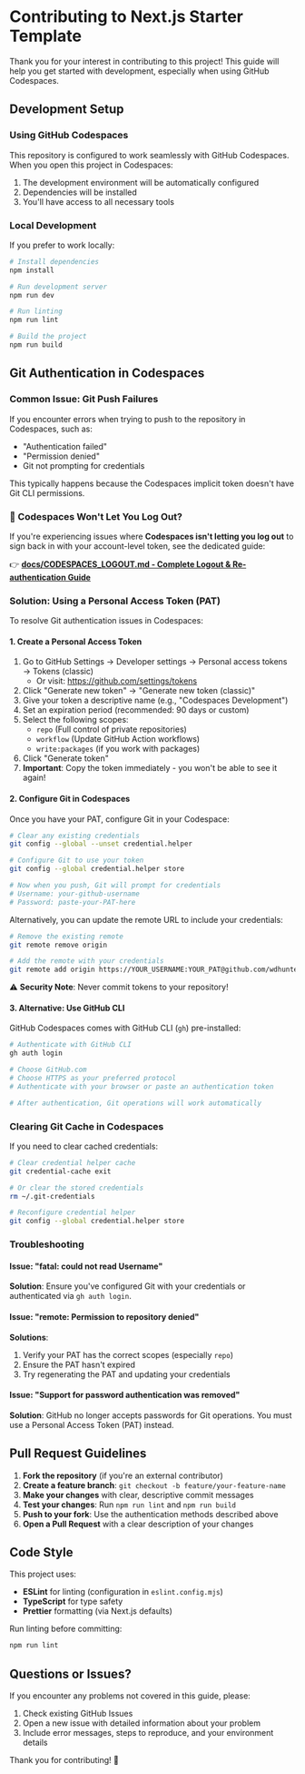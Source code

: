 # Contributing to Next.js Starter Template

Thank you for your interest in contributing to this project! This guide will help you get started with development, especially when using GitHub Codespaces.

## Development Setup

### Using GitHub Codespaces

This repository is configured to work seamlessly with GitHub Codespaces. When you open this project in Codespaces:

1. The development environment will be automatically configured
2. Dependencies will be installed
3. You'll have access to all necessary tools

### Local Development

If you prefer to work locally:

```bash
# Install dependencies
npm install

# Run development server
npm run dev

# Run linting
npm run lint

# Build the project
npm run build
```

## Git Authentication in Codespaces

### Common Issue: Git Push Failures

If you encounter errors when trying to push to the repository in Codespaces, such as:
- "Authentication failed"
- "Permission denied"
- Git not prompting for credentials

This typically happens because the Codespaces implicit token doesn't have Git CLI permissions.

### 🔴 Codespaces Won't Let You Log Out?

If you're experiencing issues where **Codespaces isn't letting you log out** to sign back in with your account-level token, see the dedicated guide:

👉 **[docs/CODESPACES_LOGOUT.md - Complete Logout & Re-authentication Guide](./docs/CODESPACES_LOGOUT.md)**

### Solution: Using a Personal Access Token (PAT)

To resolve Git authentication issues in Codespaces:

#### 1. Create a Personal Access Token

1. Go to GitHub Settings → Developer settings → Personal access tokens → Tokens (classic)
   - Or visit: https://github.com/settings/tokens
2. Click "Generate new token" → "Generate new token (classic)"
3. Give your token a descriptive name (e.g., "Codespaces Development")
4. Set an expiration period (recommended: 90 days or custom)
5. Select the following scopes:
   - `repo` (Full control of private repositories)
   - `workflow` (Update GitHub Action workflows)
   - `write:packages` (if you work with packages)
6. Click "Generate token"
7. **Important**: Copy the token immediately - you won't be able to see it again!

#### 2. Configure Git in Codespaces

Once you have your PAT, configure Git in your Codespace:

```bash
# Clear any existing credentials
git config --global --unset credential.helper

# Configure Git to use your token
git config --global credential.helper store

# Now when you push, Git will prompt for credentials
# Username: your-github-username
# Password: paste-your-PAT-here
```

Alternatively, you can update the remote URL to include your credentials:

```bash
# Remove the existing remote
git remote remove origin

# Add the remote with your credentials
git remote add origin https://YOUR_USERNAME:YOUR_PAT@github.com/wdhunter645/next-starter-template.git
```

⚠️ **Security Note**: Never commit tokens to your repository!

#### 3. Alternative: Use GitHub CLI

GitHub Codespaces comes with GitHub CLI (`gh`) pre-installed:

```bash
# Authenticate with GitHub CLI
gh auth login

# Choose GitHub.com
# Choose HTTPS as your preferred protocol
# Authenticate with your browser or paste an authentication token

# After authentication, Git operations will work automatically
```

### Clearing Git Cache in Codespaces

If you need to clear cached credentials:

```bash
# Clear credential helper cache
git credential-cache exit

# Or clear the stored credentials
rm ~/.git-credentials

# Reconfigure credential helper
git config --global credential.helper store
```

### Troubleshooting

#### Issue: "fatal: could not read Username"

**Solution**: Ensure you've configured Git with your credentials or authenticated via `gh auth login`.

#### Issue: "remote: Permission to repository denied"

**Solutions**:
1. Verify your PAT has the correct scopes (especially `repo`)
2. Ensure the PAT hasn't expired
3. Try regenerating the PAT and updating your credentials

#### Issue: "Support for password authentication was removed"

**Solution**: GitHub no longer accepts passwords for Git operations. You must use a Personal Access Token (PAT) instead.

## Pull Request Guidelines

1. **Fork the repository** (if you're an external contributor)
2. **Create a feature branch**: `git checkout -b feature/your-feature-name`
3. **Make your changes** with clear, descriptive commit messages
4. **Test your changes**: Run `npm run lint` and `npm run build`
5. **Push to your fork**: Use the authentication methods described above
6. **Open a Pull Request** with a clear description of your changes

## Code Style

This project uses:
- **ESLint** for linting (configuration in `eslint.config.mjs`)
- **TypeScript** for type safety
- **Prettier** formatting (via Next.js defaults)

Run linting before committing:
```bash
npm run lint
```

## Questions or Issues?

If you encounter any problems not covered in this guide, please:
1. Check existing GitHub Issues
2. Open a new issue with detailed information about your problem
3. Include error messages, steps to reproduce, and your environment details

Thank you for contributing! 🎉
